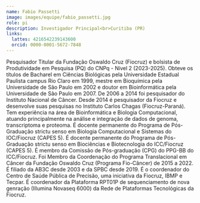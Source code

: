 ```yaml
---
name: Fabio Passetti
image: images/equipe/fabio_passetti.jpg
role: pi
description: Investigador Principal<br>Curitiba (PR)
links:
  lattes: 4216542239143600
  orcid: 0000-0001-5672-7848
---
```


Pesquisador Titular da Fundação Oswaldo Cruz (Fiocruz) e bolsista de Produtividade em Pesquisa (PQ) do CNPq - Nível 2 (2023-2025). Obteve os títulos de Bacharel em Ciências Biológicas pela Universidade Estadual Paulista campus Rio Claro em 1999, mestre em Bioquímica pela Universidade de São Paulo em 2002 e doutor em Bioinformática pela Universidade de São Paulo em 2007. De 2006 a 2014 foi pesquisador do Instituto Nacional de Câncer. Desde 2014 é pesquisador da Fiocruz e desenvolve suas pesquisas no Instituto Carlos Chagas (Fiocruz-Paraná). Tem experiência na área de Bioinformática e Biologia Computacional, atuando principalmente na análise e integração de dados de genoma, transcriptoma e proteoma. É docente permanente do Programa de Pós-Graduação strictu senso em Biologia Computacional e Sistemas do IOC/Fiocruz (CAPES 5). É docente permanente do Programa de Pós-Graduação strictu senso em Biociências e Biotecnologia do ICC/Fiocruz (CAPES 5). É membro da Comissão de Pós-graduação (CPG) do PPG-BB do ICC/Fiocruz. Foi Membro da Coordenação do Programa Translacional em Câncer da Fundação Oswaldo Cruz (Programa Fio-Câncer) de 2015 a 2022. É filiado da AB3C desde 2003 e da SPBC desde 2019. É o coordenador do Centro de Saúde Pública de Precisão, uma iniciativa da Fiocruz, IBMP e Tecpar. É coordenador da Plataforma RPT01P de sequenciamento de nova genração (Illumina Novaseq 6000) da Rede de Plataformas Tecnológicas da Fiocruz.
